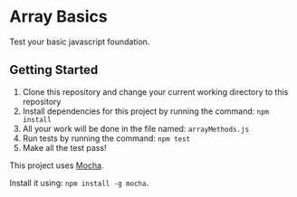 # Array Basics

Test your basic javascript foundation.

## Getting Started
1. Clone this repository and change your current working directory to this repository
1. Install dependencies for this project by running the command: `npm install`
1. All your work will be done in the file named: `arrayMethods.js`
1. Run tests by running the command: `npm test`
1. Make all the test pass!

This project uses [Mocha](http://mochajs.org/).

Install it using: `npm install -g mocha`.